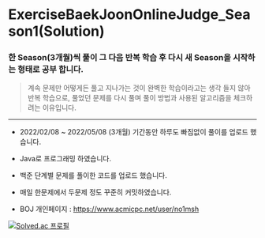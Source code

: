 # ExerciseBaekJoonOnlineJudge_Season1(Solution)

### 한 Season(3개월)씩 풀이 그 다음 반복 학습 후 다시 새 Season을 시작하는 형태로 공부 합니다.
> 계속 문제만 어떻게든 풀고 지나가는 것이 완벽한 학습이라고는 생각 들지 않아 반복 학습으로,
  풀었던 문제를 다시 풀며 풀이 방법과 사용된 알고리즘을 체크하려는 이유입니다. 

--------------------------------------------------------------------------------------

- 2022/02/08 ~ 2022/05/08 (3개월) 기간동안 하루도 빠짐없이 풀이를 업로드 했습니다.

- Java로 프로그래밍 하였습니다. 

- 백준 단계별 문제를 풀이한 코드를 업로드 했습니다.

- 매일 한문제에서 두문제 정도 꾸준히 커밋하였습니다. 

- BOJ 개인페이지 : https://www.acmicpc.net/user/no1msh

[![Solved.ac
프로필](http://mazassumnida.wtf/api/v2/generate_badge?boj=no1msh)](https://solved.ac/no1msh)


